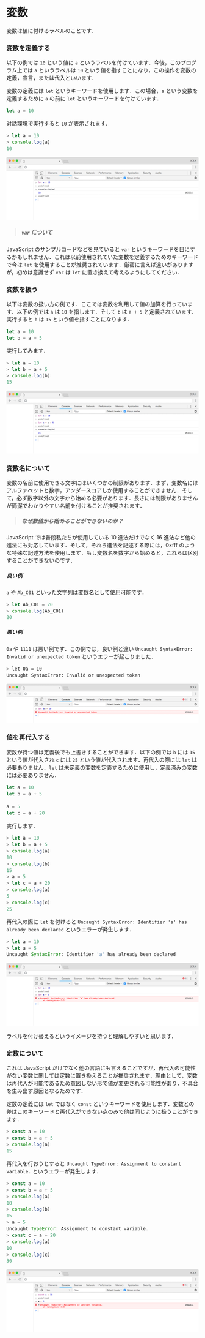 # 変数

変数は値に付けるラベルのことです．

### 変数を定義する

以下の例では `10` という値に `a` というラベルを付けています．今後，このプログラム上では `a` というラベルは `10` という値を指すことになり，この操作を変数の定義，宣言，または代入といいます．

変数の定義には `let` というキーワードを使用します．この場合，`a` という変数を定義するために `a` の前に `let` というキーワードを付けています．

```javascript
let a = 10
```

対話環境で実行すると `10` が表示されます．

```javascript
> let a = 10
> console.log(a)
10
```

![Variable1](capture/Variable1.png)


> ##### `var` について
JavaScript のサンプルコードなどを見ていると `var` というキーワードを目にするかもしれません．これは以前使用されていた変数を定義するためのキーワードで今は `let` を使用することが推奨されています．厳密に言えば違いがありますが，初めは意識せず `var` は `let` に置き換えて考えるようにしてください．


### 変数を扱う

以下は変数の扱い方の例です．ここでは変数を利用して値の加算を行っています．以下の例では `a` は `10` を指します．そして `b` は `a + 5` と定義されています．実行すると `b` は `15` という値を指すことになります．

```javascript
let a = 10
let b = a + 5
```

実行してみます．

```javascript
> let a = 10
> let b = a + 5
> console.log(b)
15
```

![Variable2](capture/Variable2.png)

### 変数名について

変数の名前に使用できる文字にはいくつかの制限があります．まず，変数名にはアルファベットと数字，アンダースコアしか使用することができません．そして，必ず数字以外の文字から始める必要があります．長さには制限がありませんが簡潔でわかりやすい名前を付けることが推奨されます．

> ##### なぜ数値から始めることができないのか？
JavaScript では普段私たちが使用している 10 進法だけでなく 16 進法など他の進法にも対応しています．そして，それら進法を記述する際には，0xfff のような特殊な記述方法を使用します．もし変数名を数字から始めると，これらは区別することができないのです．

##### 良い例

`a` や `Ab_C01` といった文字列は変数名として使用可能です．

```javascript
> let Ab_C01 = 20
> console.log(Ab_C01)
20
```

##### 悪い例

`0a` や `1111` は悪い例です．この例では，良い例と違い `Uncaught SyntaxError: Invalid or unexpected token` というエラーが起こりました．

```bash
> let 0a = 10
Uncaught SyntaxError: Invalid or unexpected token
```

![Variable3](capture/Variable3.png)

### 値を再代入する

変数が持つ値は定義後でも上書きすることができます．以下の例では `b` には `15` という値が代入され `c` には `25` という値が代入されます．再代入の際には `let` は必要ありません．`let` は未定義の変数を定義するために使用し，定義済みの変数には必要ありません．

```javascript
let a = 10
let b = a + 5

a = 5
let c = a + 20
```

実行します．

```javascript
> let a = 10
> let b = a + 5
> console.log(a)
10
> console.log(b)
15
> a = 5
> let c = a + 20
> console.log(a)
5
> console.log(c)
25
```

再代入の際に `let` を付けると `Uncaught SyntaxError: Identifier 'a' has already been declared` というエラーが発生します．

```javascript
> let a = 10
> let a = 5
Uncaught SyntaxError: Identifier 'a' has already been declared
```

![Variable4](capture/Variable4.png)

ラベルを付け替えるというイメージを持つと理解しやすいと思います．

### 定数について

これは JavaScript だけでなく他の言語にも言えることですが，再代入の可能性がない変数に関しては定数に置き換えることが推奨されます．理由として，変数は再代入が可能であるため意図しない形で値が変更される可能性があり，不具合を生み出す原因となるためです．

定数の定義には `let` ではなく `const` というキーワードを使用します．変数との差はこのキーワードと再代入ができない点のみで他は同じように扱うことができます．

```javascript
> const a = 10
> const b = a + 5
> console.log(a)
15
```

再代入を行おうとすると `Uncaught TypeError: Assignment to constant variable.` というエラーが発生します．

```javascript
> const a = 10
> const b = a + 5
> console.log(a)
10
> console.log(b)
15
> a = 5
Uncaught TypeError: Assignment to constant variable.
> const c = a + 20
> console.log(a)
10
> console.log(c)
30
```

![Variable5](capture/Variable5.png)
